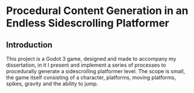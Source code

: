 # Procedural Content Generation in an Endless Sidescrolling Platformer
## Introduction
This project is a Godot 3 game, designed and made to accompany my dissertation, in it I present and implement a series of processes to procedurally generate a sidescrolling platformer level. The scope is small, the game itself consisting of a character, platforms, moving platforms, spikes, gravity and the ability to jump.
